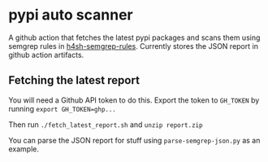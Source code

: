 # pypi auto scanner

A github action that fetches the latest pypi packages and scans them using semgrep rules in [h4sh-semgrep-rules](https://github.com/h4sh5/h4sh-semgrep-rules). Currently stores the JSON report in github action artifacts.

## Fetching the latest report

You will need a Github API token to do this. Export the token to `GH_TOKEN` by running `export GH_TOKEN=ghp...`

Then run `./fetch_latest_report.sh` and `unzip report.zip`

You can parse the JSON report for stuff using `parse-semgrep-json.py` as an example.


